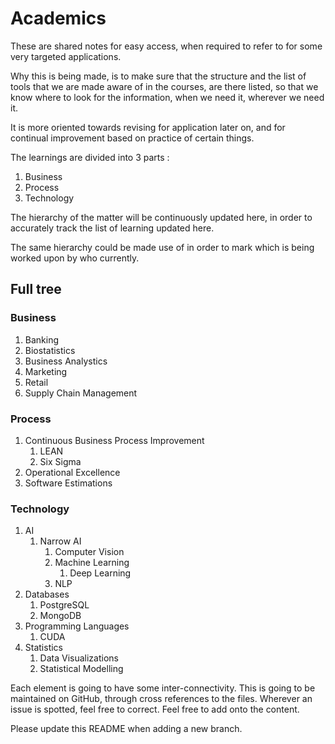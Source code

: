 # Academics

These are shared notes for easy access, when required to refer to for some very targeted applications.

Why this is being made, is to make sure that the structure and the list of tools that we are made aware of in the courses, are there listed, so that we know where to look for the information, when we need it, wherever we need it.

It is more oriented towards revising for application later on, and for continual improvement based on practice of certain things.

The learnings are divided into 3 parts :

1. Business
2. Process
3. Technology

The hierarchy of the matter will be continuously updated here, in order to accurately track the list of learning updated here.

The same hierarchy could be made use of in order to mark which is being worked upon by who currently.

## Full tree

### Business

1. Banking
2. Biostatistics
3. Business Analystics
4. Marketing
5. Retail
6. Supply Chain Management

### Process

1. Continuous Business Process Improvement
	1. LEAN
	2. Six Sigma
2. Operational Excellence
3. Software Estimations

### Technology

1. AI
	1. Narrow AI
		1. Computer Vision
		2. Machine Learning
			1. Deep Learning
		3. NLP
2. Databases
	1. PostgreSQL
	2. MongoDB
3. Programming Languages
	1. CUDA
4. Statistics
	1. Data Visualizations
	2. Statistical Modelling

Each element is going to have some inter-connectivity. This is going to be maintained on GitHub, through cross references to the files.
Wherever an issue is spotted, feel free to correct. Feel free to add onto the content.

Please update this README when adding a new branch.
